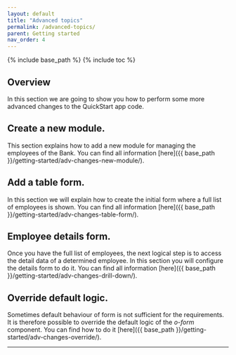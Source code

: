 ```yaml
---
layout: default
title: "Advanced topics"
permalink: /advanced-topics/
parent: Getting started
nav_order: 4
---
```


{% include base_path %}
{% include toc %}

## Overview

In this section we are going to show you how to perform some more advanced changes to the QuickStart app code.



## Create a new module.

This section explains how to add a new module for managing the employees of the Bank. You can find all
information [here]({{ base_path }}/getting-started/adv-changes-new-module/).

## Add a table form.

In this section we will explain how to create the initial form where a full list of employees is shown.
You can find all information [here]({{ base_path }}/getting-started/adv-changes-table-form/).

## Employee details form.

Once you have the full list of employees, the next logical step is to access the detail data of a determined employee. In this section you will configure the details form to do it. You can find all information [here]({{ base_path }}/getting-started/adv-changes-drill-down/).

## Override default logic.

Sometimes default behaviour of form is not sufficient for the requirements. It is therefore possible
to override the default logic of the *o-form* component.
You can find how to do it [here]({{ base_path }}/getting-started/adv-changes-override/).

---
